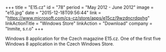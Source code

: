 +++
title = "E15.cz"
id = "78"
period = "May 2012 - June 2012"
image = "e15.jpg"
date = "2015-12-18T09:56:44"
link = "https://www.microsoft.com/cs-cz/store/apps/e15cz/9wzdncrdqxhg"
linkActionTitle = "Windows Store"
linkAction = "Download"
company = "Inmite, s.r.o"
+++

Windows 8 application for the Czech magazine E15.cz. One of the first five Windows 8 application in the Czech Windows Store.

